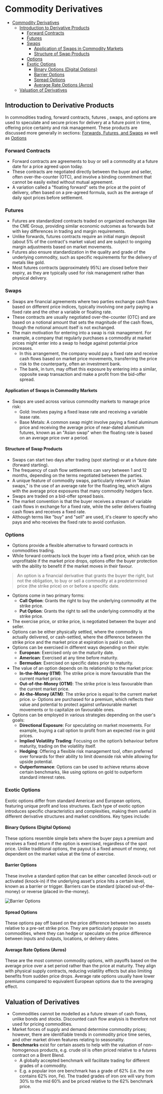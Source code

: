 # Commodity Derivatives

- [Commodity Derivatives](#commodity-derivatives)
  - [Introduction to Derivative Products](#introduction-to-derivative-products)
    - [Forward Contracts](#forward-contracts)
    - [Futures](#futures)
    - [Swaps](#swaps)
      - [Application of Swaps in Commodity Markets](#application-of-swaps-in-commodity-markets)
      - [Structure of Swap Products](#structure-of-swap-products)
    - [Options](#options)
    - [Exotic Options](#exotic-options)
      - [Binary Options (Digital Options)](#binary-options-digital-options)
      - [Barrier Options](#barrier-options)
      - [Spread Options](#spread-options)
      - [Average Rate Options (Avros)](#average-rate-options-avros)
  - [Valuation of Derivatives](#valuation-of-derivatives)

## Introduction to Derivative Products

In commodities trading, forward contracts, futures , swaps, and options are used to speculate and secure prices for delivery at a future point in time, offering price certainty and risk management. These products are discussed more generally in sections: [Forwards, Futures, and Swaps](../7_forwards_futures_swaps.md) as well as [Options](../9_options.md)

### Forward Contracts

- Forward contracts are agreements to buy or sell a commodity at a future date for a price agreed upon today.
- These contracts are negotiated directly between the buyer and seller, often over-the-counter (OTC), and involve a binding commitment that cannot be easily exited without mutual agreement.
- A variation called a "floating forward" sets the price at the point of delivery, often based on a pre-agreed formula, such as the average of daily spot prices before settlement.

### Futures

- Futures are standardized contracts traded on organized exchanges like the CME Group, providing similar economic outcomes as forwards but with key differences in trading and margin requirements.
- Unlike forwards, futures contracts require an initial margin deposit (about 5% of the contract's market value) and are subject to ongoing margin adjustments based on market movements.
- Futures also ensure standardization in the quality and grade of the underlying commodity, such as specific requirements for the delivery of metals like gold.
- Most futures contracts (approximately 95%) are closed before their expiry, as they are typically used for risk management rather than physical delivery.

### Swaps

- Swaps are financial agreements where two parties exchange cash flows based on different price indices, typically involving one party paying a fixed rate and the other a variable or floating rate.
- These contracts are usually negotiated over-the-counter (OTC) and are based on a notional amount that sets the magnitude of the cash flows, though the notional amount itself is not exchanged.
- The main motivation for entering into a swap is risk management. For example, a company that regularly purchases a commodity at market prices might enter into a swap to hedge against potential price increases.
  - In this arrangement, the company would pay a fixed rate and receive cash flows based on market price movements, transferring the price risk to the counterparty, often an investment bank.
  - The bank, in turn, may offset this exposure by entering into a similar, opposite swap transaction and make a profit from the bid-offer spread.

#### Application of Swaps in Commodity Markets

- Swaps are used across various commodity markets to manage price risk:
  - Gold: Involves paying a fixed lease rate and receiving a variable lease rate.
  - Base Metals: A common swap might involve paying a fixed aluminum price and receiving the average price of near-dated aluminum futures, known as an "Asian swap" when the floating rate is based on an average price over a period.

#### Structure of Swap Products

- Swaps can start two days after trading (spot starting) or at a future date (forward starting).
- The frequency of cash flow settlements can vary between 1 and 12 months, depending on the terms negotiated between the parties.
- A unique feature of commodity swaps, particularly relevant in "Asian swaps," is the use of an average rate for the floating leg, which aligns with the average price exposures that many commodity hedgers face.
- Swaps are traded on a bid-offer spread basis.
- The market convention is that the buyer receives a stream of variable cash flows in exchange for a fixed rate, while the seller delivers floating cash flows and receives a fixed rate.
- Although terms like "buy" and "sell" are used, it's clearer to specify who pays and who receives the fixed rate to avoid confusion.

### Options

- Options provide a flexible alternative to forward contracts in commodities trading.
- While forward contracts lock the buyer into a fixed price, which can be unprofitable if the market price drops, options offer the buyer protection with the ability to benefit if the market moves in their favour.

> An option is a financial derivative that grants the buyer the right, but not the obligation, to buy or sell a commodity at a predetermined price (the strike price) on or before a specific date.

- Options come in two primary forms:
  - **Call Option**: Grants the right to buy the underlying commodity at the strike price.
  - **Put Option**: Grants the right to sell the underlying commodity at the strike price.
- The exercise price, or strike price, is negotiated between the buyer and seller.
- Options can be either physically settled, where the commodity is actually delivered, or cash-settled, where the difference between the strike price and the market price at expiration is paid in cash.
- Options can be exercised in different ways depending on their style:
  - **European**: Exercised only on the maturity date.
  - **American**: Exercised at any time before maturity.
  - **Bermudan**: Exercised on specific dates prior to maturity.
- The value of an option depends on its relationship to the market price:
  - **In-the-Money (ITM)**: The strike price is more favourable than the current market price.
  - **Out-of-the-Money (OTM)**: The strike price is less favourable than the current market price.
  - **At-the-Money (ATM)**: The strike price is equal to the current market price.
u- Options are purchased for a premium, which reflects their value and potential to protect against unfavourable market movements or to capitalize on favourable ones.
- Options can be employed in various strategies depending on the user's goals:
  - **Directional Exposure**: For speculating on market movements. For example, buying a call option to profit from an expected rise in gold prices.
  - **Implied Volatility Trading**: Focusing on the option’s behaviour before maturity, trading on the volatility itself.
  - **Hedging**: Offering a flexible risk management tool, often preferred over forwards for their ability to limit downside risk while allowing for upside potential.
  - **Outperformance**: Options can be used to achieve returns above certain benchmarks, like using options on gold to outperform standard interest rates.

### Exotic Options

Exotic options differ from standard American and European options, featuring unique profit and loss structures. Each type of exotic option introduces specific characteristics and complexities, making them useful in different derivative structures and market conditions. Key types include:

#### Binary Options (Digital Options)

 These options resemble simple bets where the buyer pays a premium and receives a fixed return if the option is exercised, regardless of the spot price. Unlike traditional options, the payout is a fixed amount of money, not dependent on the market value at the time of exercise.

#### Barrier Options

These involve a standard option that can be either cancelled (knock-out) or activated (knock-in) if the underlying asset's price hits a certain level, known as a barrier or trigger. Barriers can be standard (placed out-of-the-money) or reverse (placed in-the-money).

![Barrier Options](images/barrier-options.png "Barrier Options")

#### Spread Options

These options pay off based on the price difference between two assets relative to a pre-set strike price. They are particularly popular in commodities, where they can hedge or speculate on the price difference between inputs and outputs, locations, or delivery dates.

#### Average Rate Options (Avros)

These are the most common commodity options, with payoffs based on the average price over a set period rather than the price at maturity. They align with physical supply contracts, reducing volatility effects but also limiting benefits from sudden price drops. Average rate options usually have lower premiums compared to equivalent European options due to the averaging effect.

## Valuation of Derivatives

- Commodities cannot be modelled as a future stream of cash flows, unlike bonds and stocks. Discounted cash flow analysis is therefore not used for pricing commodities.
- Market forces of supply and demand determine commodity prices; however, there are identifiable trends in commodity price time series, and other market driven features relating to seasonality.
- **Benchmarks** exist for certain assets to help with the valuation of non-homogenous products, e.g. crude oil is often priced relative to a futures contract on a Brent Blend.
  - A globally accepted benchmark will facilitate trading for different grades of a commodity.
  - E.g. a popular iron ore benchmark has a grade of 62% (i.e. the ore contains 62% iron, Fe). The traded grades of iron ore will vary from 30% to the mid 60% and be priced relative to the 62% benchmark price.